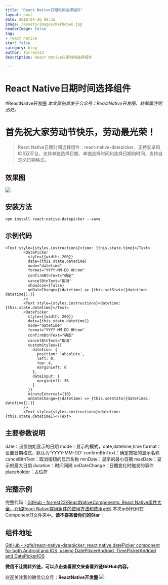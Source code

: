 ```yaml
---
title: "React Native日期时间选择组件"
layout: post
date: 2018-04-26 09:35
image: /assets/images/markdown.jpg
headerImage: false
tag:
- react native
star: false
category: blog
author: forrest23
description: React Native日期时间选择组件

---
```

# React Native日期时间选择组件
#ReactNaitve开发圈
*本文原创首发于公众号：ReactNative开发圈，转载需注明出处。*

# 首先祝大家劳动节快乐，劳动最光荣！
> React Native日期时间选择组件：react-native-datepicker，支持安卓和IOS双平台，支持单独选择日期、单独选择时间和选择日期和时间，支持自定义日期格式。  

## 效果图
![](http://pic.yupoo.com/forrest071/7c4b145f/cb633c17.gif)

## 安装方法
```
npm install react-native-datepicker --save
```

## 示例代码
```
<Text style={styles.instructions}>time: {this.state.time}</Text>
        <DatePicker
          style={{width: 200}}
          date={this.state.datetime}
          mode="datetime"
          format="YYYY-MM-DD HH:mm"
          confirmBtnText="确定"
          cancelBtnText="取消"
          showIcon={false}
          onDateChange={(datetime) => {this.setState({datetime: datetime});}}
        />
        <Text style={styles.instructions}>datetime: {this.state.datetime}</Text>
        <DatePicker
          style={{width: 200}}
          date={this.state.datetime1}
          mode="datetime"
          format="YYYY-MM-DD HH:mm"
          confirmBtnText="确定"
          cancelBtnText="取消"
          customStyles={{
            dateIcon: {
              position: 'absolute',
              left: 0,
              top: 4,
              marginLeft: 0
            },
            dateInput: {
              marginLeft: 36
            }
          }}
          minuteInterval={10}
          onDateChange={(datetime) => {this.setState({datetime1: datetime});}}
        />
        <Text style={styles.instructions}>datetime: {this.state.datetime1}</Text>
```

## 主要参数说明
date：设置初始显示的日期
mode：显示的模式，date,datetime,time
format：设置日期格式，默认为'YYYY-MM-DD'
confirmBtnText：确定按钮的显示名称
cancelBtnText：取消按钮的显示名称
minDate：显示的最小日期
maxDate：显示的最大日期
duration：时间间隔
onDateChange：日期变化时触发的事件
placeholder：占位符

## 完整示例
完整代码：[GitHub - forrest23/ReactNativeComponents: React Native组件大全，介绍React Native常用组件的使用方法和使用示例](https://github.com/forrest23/ReactNativeComponents)
本次示例代码在 Component11文件夹中。**请不要吝啬你们的Star**！

## 组件地址
[GitHub - xgfe/react-native-datepicker: react native datePicker component for both Android and IOS, useing DatePikcerAndroid, TimePickerAndroid and DatePickerIOS](https://github.com/xgfe/react-native-datepicker)

**微信不让跳转外链，可以点击查看原文来查看外链GitHub内容。**

欢迎关注我的微信公众号：**ReactNative开发圈**
![](http://pic.yupoo.com/forrest071/GXPy4uDg/small.jpg)